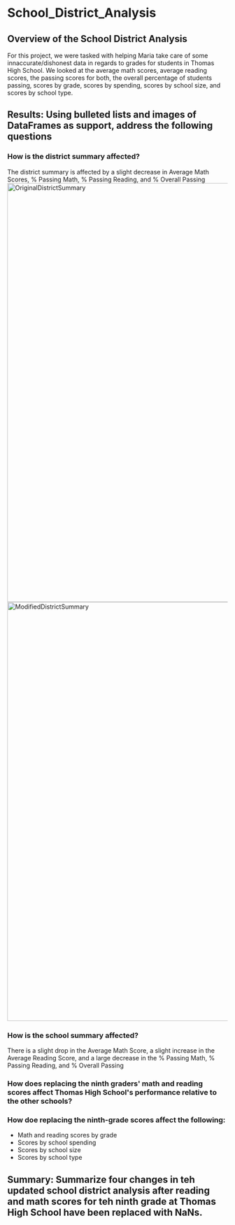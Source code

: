 # School_District_Analysis
## Overview of the School District Analysis
For this project, we were tasked with helping Maria take care of some innaccurate/dishonest data in regards to grades for students in Thomas High School. We looked at the average math scores, average reading scores, the passing scores for both, the overall percentage of students passing, scores by grade, scores by spending, scores by school size, and scores by school type.
## Results: Using bulleted lists and images of DataFrames as support, address the following questions
### How is the district summary affected?
The district summary is affected by a slight decrease in Average Math Scores, % Passing Math, % Passing Reading, and % Overall Passing
<img width="957" alt="OriginalDistrictSummary" src="https://user-images.githubusercontent.com/111014191/189040888-1624b4d3-ceb8-4ac1-8602-b83f3c073504.png">
<img width="957" alt="ModifiedDistrictSummary" src="https://user-images.githubusercontent.com/111014191/189040898-ef68657c-8472-4e12-9701-7943f74a5730.png">
### How is the school summary affected?
There is a slight drop in the Average Math Score, a slight increase in the Average Reading Score, and a large decrease in the % Passing Math, % Passing Reading, and % Overall Passing
### How does replacing the ninth graders' math and reading scores affect Thomas High School's performance relative to the other schools?
### How doe replacing the ninth-grade scores affect the following:
- Math and reading scores by grade
- Scores by school spending
- Scores by school size
- Scores by school type
## Summary: Summarize four changes in teh updated school district analysis after reading and math scores for teh ninth grade at Thomas High School have been replaced with NaNs.

